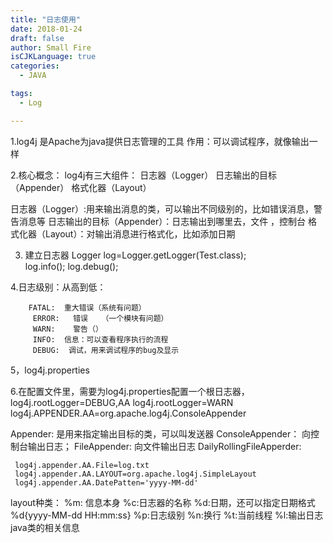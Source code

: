 ```yaml
---
title: "日志使用"
date: 2018-01-24
draft: false
author: Small Fire
isCJKLanguage: true
categories: 
  - JAVA

tags: 
  - Log

---
```




1.log4j 是Apache为java提供日志管理的工具
        作用：可以调试程序，就像输出一样

2.核心概念：
    log4j有三大组件：  日志器（Logger）   日志输出的目标（Appender）  格式化器（Layout）

  日志器（Logger）:用来输出消息的类，可以输出不同级别的，比如错误消息，警告消息等
  日志输出的目标（Appender）：日志输出到哪里去，文件    ，控制台 
  格式化器（Layout）：对输出消息进行格式化，比如添加日期

 3.  建立日志器
     Logger log=Logger.getLogger(Test.class);  
           log.info();
           log.debug();
           

 4.日志级别：从高到低： 

        FATAL:  重大错误（系统有问题）
         ERROR:   错误   （一个模块有问题）
         WARN:    警告（）
         INFO:  信息：可以查看程序执行的流程
         DEBUG:  调试，用来调试程序的bug及显示

  5，log4j.properties

  6.在配置文件里，需要为log4j.properties配置一个根日志器，
  log4j.rootLogger=DEBUG,AA
  log4j.rootLogger=WARN
  log4j.APPENDER.AA=org.apache.log4j.ConsoleAppender

  Appender:
  是用来指定输出目标的类，可以叫发送器
     ConsoleAppender：  向控制台输出日志；
     FileAppender:     向文件输出日志
      DailyRollingFileApperder:

     log4j.appender.AA.File=log.txt
     log4j.appender.AA.LAYOUT=org.apache.log4j.SimpleLayout
     log4j.appender.AA.DatePatten='yyyy-MM-dd'
 layout种类：
 %m:  信息本身
 %c:日志器的名称
 %d:日期，还可以指定日期格式   %d{yyyy-MM-dd HH:mm:ss}
 %p:日志级别
 %n:换行
 %t:当前线程
 %l:输出日志java类的相关信息